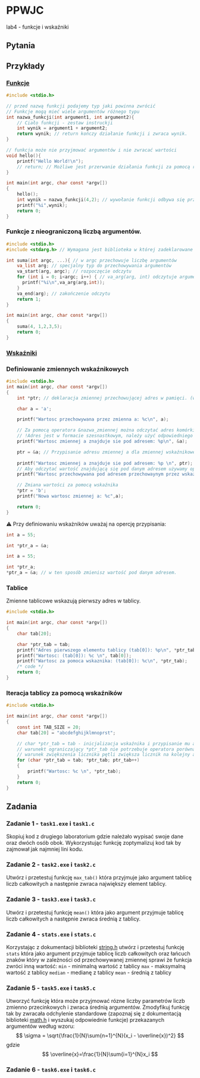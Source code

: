 # PPWJC
lab4 - funkcje i wskaźniki

## Pytania

## Przykłady
### [Funkcje](https://pl.wikibooks.org/wiki/C/Funkcje)

```c
#include <stdio.h>

// przed nazwą funkcji podajemy typ jaki powinna zwrócić
// Funkcje mogą mieć wiele argumentów różnego typu
int nazwa_funkcji(int argument1, int argument2){
    // Ciało funkcji - zestaw instruckji
    int wynik = argument1 + argument2;
    return wynik; // return kończy działanie funkcji i zwraca wynik. 
}

// funkcja może nie przyjmować argumentów i nie zwracać wartości
void hello(){
    printf("Hello World!\n");
    // return; // Możliwe jest przerwanie działania funkcji za pomocą return bez wartości
}

int main(int argc, char const *argv[])
{
    hello();
    int wynik = nazwa_funkcji(4,2); // wywołanie funkcji odbywa się przez podanie nazwy funkcji oraz jej argumentów w ()
    printf("%i",wynik);
    return 0;
}
```

### Funkcje z nieograniczoną liczbą argumentów.

```c
#include <stdio.h>
#include <stdarg.h> // Wymagana jest biblioteka w której zadeklarowane są użyte funkcje va_start, va_end

int suma(int argc, ...){ // w argc przechowuje liczbę argumentów
    va_list arg; // specjalny typ do przechowywania argumentów
    va_start(arg, argc); // rozpoczęcie odczytu
    for (int i = 0; i<argc; i++) { // va_arg(arg, int) odczytuje argumenty danego typu
      printf("%i\n",va_arg(arg,int));
    }
    va_end(arg); // zakończenie odczytu
    return 1;
}

int main(int argc, char const *argv[])
{
    suma(4, 1,2,3,5);
    return 0;
}
```


### [Wskaźniki](https://pl.wikibooks.org/wiki/C/Wska%C5%BAniki)
### Definiowanie zmiennych wskaźnikowych
```c
#include <stdio.h>
int main(int argc, char const *argv[])
{
    int *ptr; // deklaracja zmiennej przechowującej adres w pamięci. (wskaźnik)

    char a = 'a';

    printf("Wartosc przechowywana przez zmienna a: %c\n", a);

    // Za pomocą operatora &nazwa_zmiennej można odczytać adres komórki w pamięci.
    // !Adres jest w formacie szesnastkowym, należy użyć odpowiedniego typu funkcji printf() aby go wypisać poprawnie.
    printf("Wartosc zmiennej a znajduje sie pod adresem: %p\n", &a);

    ptr = &a; // Przypisanie adresu zmiennej a dla zmiennej wskaźnikowej
    
    printf("Wartosc zmiennej a znajduje sie pod adresem: %p \n", ptr);
    // Aby odczytać wartość znajdującą się pod danym adresem używamy operatora wyłuskania "*"
    printf("Wartosc przechowywana pod adresem przechowaynym przez wskaznik %c\n", *ptr);

    // Zmiana wartości za pomocą wskaźnika
    *ptr = 'b';
    printf("Nowa wartosc zmiennej a: %c",a);

    return 0;
}
```

:warning: Przy definiowaniu wskażników uważaj na opercję przypisania:
```c
int a = 55;

int *ptr_a = &a;
```

```c
int a = 55;

int *ptr_a;
*ptr_a = &a; // w ten sposób zmienisz wartość pod danym adresem.
```
### Tablice
Zmienne tablicowe wskazują pierwszy adres w tablicy.

```c
#include <stdio.h>

int main(int argc, char const *argv[])
{
    char tab[20];

    char *ptr_tab = tab;
    printf("Adres pierwszego elementu tablicy (tab[0]): %p\n", *ptr_tab);
    printf("Wartosc: (tab[0]): %c \n", tab[0]);
    printf("Wartosc za pomoca wskaznika: (tab[0]): %c\n", *ptr_tab);
    /* code */
    return 0;
}
```
### Iteracja  tablicy za pomocą wskaźników

```c
#include <stdio.h>

int main(int argc, char const *argv[])
{
    const int TAB_SIZE = 20;
    char tab[20] = "abcdefghijklmnoprst";

    // char *ptr_tab = tab - inicjalizacja wskaźnika i przypisanie mu adresu pierwszego elementu tablicy
    // warunekt ograniczający *ptr_tab nie potrzebuje operatora porównania ponieważ jeśli trafimy na koniec tablicy otrzymamy wartość 0(false)
    // warunek zwiększenia licznika pętli zwiększa licznik na kolejny adres w pamięci
    for (char *ptr_tab = tab; *ptr_tab; ptr_tab++)
    {
        printf("Wartosc: %c \n", *ptr_tab);
    }
    return 0;
}
```


## Zadania

### Zadanie 1 - `task1.exe` i `task1.c`
Skopiuj kod z drugiego laboratorium gdzie należało wypisać swoje dane oraz dwóch osób obok. Wykorzystując funkcję zoptymalizuj kod tak by zajmował jak najmniej lini kodu.

### Zadanie 2 - `task2.exe` i `task2.c`
Utwórz i przetestuj funkcję `max_tab()` która przyjmuje jako argument tablicę liczb całkowitych a następnie zwraca największy element tablicy.

### Zadanie 3 - `task3.exe` i `task3.c`
Utwórz i przetestuj funkcję `mean()` która jako argument przyjmuje tablicę liczb całkowitych a następnie zwraca średnią z tablicy.

### Zadanie 4 - `stats.exe` i `stats.c`
Korzystając z dokumentacji biblioteki [string.h](https://cpp0x.pl/dokumentacja/standard-C/cstring-string-h/609) utwórz i przetestuj funkcję `stats` która jako argument przyjmuje tablicę liczb całkowitych oraz łańcuch znaków który w zależności od przechowywanej zmiennej sprawi że funkcja zwróci inną wartość:
`min` - minimalną wartość z tablicy
`max` - maksymalną wartość z tablicy
`median` - medianę z tablicy
`mean` - średnią z tablicy

### Zadanie 5 - `task5.exe` i `task5.c`
Utworzyć funkcję która może przyjmować rózne liczby parametrów liczb zmienno przecinkowych i zwraca średnią argumentów.
Zmodyfikuj funkcję tak by zwracała odchylenie standardowe (zapoznaj się z dokumentacją biblioteki [math.h](https://cpp0x.pl/dokumentacja/standard-C/cmath-math-h/101) i wyszukaj odpowiednie funkcje) przekazanych argumentów według wzoru: 
$$
\sigma = \sqrt{\frac{1}{N}\sum{n=1}^{N}(x_i - \overline{x})^2}
$$ 
gdzie 
$$
\overline{x}=\frac{1}{N}\sum{i=1}^{N}x_i
$$

### Zadanie 6 - `task6.exe` i `task6.c`
